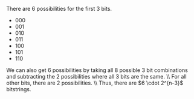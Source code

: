 There are 6 possibilities for the first 3 bits.
<ul>
<li> 000
<li> 001
<li> 010
<li> 011
<li> 100
<li> 101
<li> 110
</ul>
We can also get 6 possibilities by taking all 8 possible 3 bit combinations and subtracting the 2 possibilities where all 3 bits are the same. \\
For all other bits, there are 2 possibilities. \\
Thus, there are $6 \cdot 2^{n-3}$ bitstrings.
